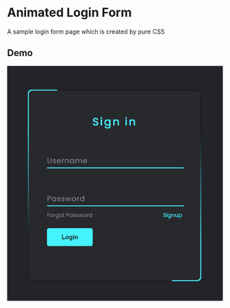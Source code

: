 # Animated Login Form

A sample login form page which is created by pure CSS

## Demo
![Screenshot](https://github.com/panahi-projects/styling-animated-login-form/blob/main/demo.png)
